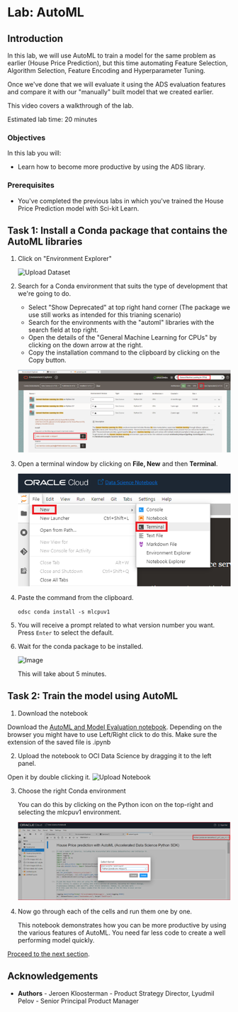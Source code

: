 # Lab: AutoML

## Introduction

In this lab, we will use AutoML to train a model for the same problem as earlier (House Price Prediction), but this time automating Feature Selection, Algorithm Selection, Feature Encoding and Hyperparameter Tuning.

Once we've done that we will evaluate it using the ADS evaluation features and compare it with our "manually" built model that we created earlier.

This video covers a walkthrough of the lab.

[](youtube:qvQF0u5Axi0)

Estimated lab time: 20 minutes

### Objectives

In this lab you will:
* Learn how to become more productive by using the ADS library.

### Prerequisites
* You've completed the previous labs in which you've trained the House Price Prediction model with Sci-kit Learn.

## Task 1: Install a Conda package that contains the AutoML libraries

1. Click on "Environment Explorer"

    ![Upload Dataset](images/choose-conda.png)

2. Search for a Conda environment that suits the type of development that we're going to do.

   - Select "Show Deprecated" at top right hand corner (The package we use still works as intended for this trianing scenario)
   - Search for the environments with the "automl" libraries with the search field at top right.
   - Open the details of the "General Machine Learning for CPUs" by clicking on the down arrow at the right.
   - Copy the installation command to the clipboard by clicking on the Copy button.

    ![Upload Dataset](images/find-conda.png)

3. Open a terminal window by clicking on **File, New** and then **Terminal**.

    ![Upload Dataset](images/new-terminal.png)

4. Paste the command from the clipboard.

   `odsc conda install -s mlcpuv1 `

5. You will receive a prompt related to what version number you want. Press `Enter` to select the default.

6. Wait for the conda package to be installed.

    ![Image](images/result-conda-install.png)

   This will take about 5 minutes.

## Task 2: Train the model using AutoML

1. Download the notebook

  Download the [AutoML and Model Evaluation notebook](https://objectstorage.eu-frankfurt-1.oraclecloud.com/p/4BJdRs-n5LNQU6pAGuEvqNY4hoczgKX6LIO_FESCAxGgvxC6mA8ETCdm2K2WmZaK/n/fruktknlrefu/b/workshop-intro-to-ds/o/automl.ipynb). Depending on the browser you might have to use Left/Right click to do this. Make sure the extension of the saved file is .ipynb

2. Upload the notebook to OCI Data Science by dragging it to the left panel.


Open it by double clicking it.
    ![Upload Notebook](images/uploadnotebook.png)

3. Choose the right Conda environment

    You can do this by clicking on the Python icon on the top-right and selecting the mlcpuv1 environment.

    ![Select Conda environment](images/select-conda-env.png)

4. Now go through each of the cells and run them one by one.

   This notebook demonstrates how you can be more productive by using the various features of  AutoML. You need far less code to create a well performing model quickly.

[Proceed to the next section](#next).

## Acknowledgements
* **Authors** - Jeroen Kloosterman - Product Strategy Director, Lyudmil Pelov - Senior Principal Product Manager

